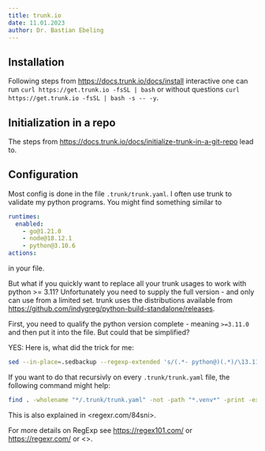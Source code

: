 ```yaml
---
title: trunk.io
date: 11.01.2023
author: Dr. Bastian Ebeling
---
```


## Installation

Following steps from <https://docs.trunk.io/docs/install> interactive one can run `curl https://get.trunk.io -fsSL | bash` or without questions `curl https://get.trunk.io -fsSL | bash -s -- -y`.

## Initialization in a repo

The steps from <https://docs.trunk.io/docs/initialize-trunk-in-a-git-repo> lead to.

## Configuration

Most config is done in the file `.trunk/trunk.yaml`.
I often use trunk to validate my python programs.
You might find something similar to

```yaml
runtimes:
  enabled:
    - go@1.21.0
    - node@18.12.1
    - python@3.10.6
actions:
```

in your file.

But what if you quickly want to replace all your trunk usages to work with python >= 3.11?
Unfortunately you need to supply the full version - and only can use from a limited set.
trunk uses the distributions available from <https://github.com/indygreg/python-build-standalone/releases>.

First, you need to qualify the python version complete - meaning `>=3.11.0` and then put it into the file.
But could that be simplified?

YES: Here is, what did the trick for me:

```sh
sed --in-place=.sedbackup --regexp-extended 's/(.*- python@)(.*)/\13.11.8/g' trunk.yaml
```

If you want to do that recursivly on every `.trunk/trunk.yaml` file, the following command might help:

```sh
find . -wholename "*/.trunk/trunk.yaml" -not -path "*.venv*" -print -execdir sed --in-place=.sedbackup --regexp-extended 's/(.*- python@)(.*)/\13.11.8/g' trunk.yaml \{\} \;
```

This is also explained in <regexr.com/84sni>.

For more details on RegExp see <https://regex101.com/> or <https://regexr.com/> or <>.
